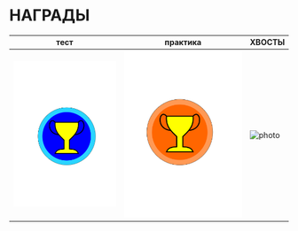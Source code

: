 НАГРАДЫ
===========


|                  тест               |                 практика               |      ХВОСТЫ      |          
|:-----------------------------------:|:--------------------------------------:|:-----------------|
| ![photo](../media/bages/exams.svg)  | ![photo](../media/bages/praktika.svg)  | ![photo]()       |  


